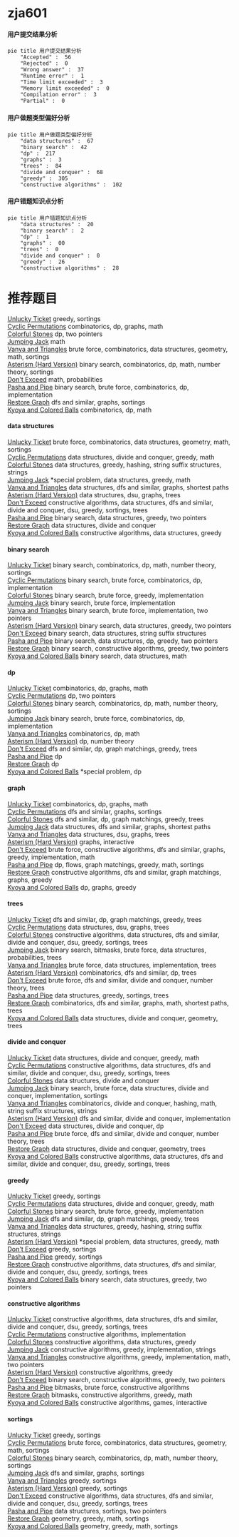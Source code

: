 # zja601
<!-- tabs:start -->
#### **用户提交结果分析**

```mermaid
pie title 用户提交结果分析
    "Accepted" :  56
    "Rejected" :  0
    "Wrong answer" :  37
    "Runtime error" :  1
    "Time limit exceeded" :  3
    "Memory limit exceeded" :  0
    "Compilation error" :  3
    "Partial" :  0
```
#### **用户做题类型偏好分析**

```mermaid
pie title 用户做题类型偏好分析
    "data structures" :  67
    "binary search" :  42
    "dp" :  217
    "graphs" :  3
    "trees" :  84
    "divide and conquer" :  68
    "greedy" :  305
    "constructive algorithms" :  102
```
#### **用户错题知识点分析**

```mermaid
pie title 用户错题知识点分析
    "data structures" :  20
    "binary search" :  2
    "dp" :  1
    "graphs" :  00
    "trees" :  0
    "divide and conquer" :  0
    "greedy" :  26
    "constructive algorithms" :  28
```
<!-- tabs:end -->
# 推荐题目
[Unlucky Ticket](http://codeforces.com/problemset/problem/160/B)		greedy,
                        sortings		  
[Cyclic Permutations](http://codeforces.com/problemset/problem/1391/C)		combinatorics,
                        dp,
                        graphs,
                        math		  
[Colorful Stones](http://codeforces.com/problemset/problem/264/D)		dp,
                        two pointers		  
[Jumping Jack](http://codeforces.com/problemset/problem/11/B)		math		  
[Vanya and Triangles](http://codeforces.com/problemset/problem/552/D)		brute force,
                        combinatorics,
                        data structures,
                        geometry,
                        math,
                        sortings		  
[Asterism (Hard Version)](http://codeforces.com/problemset/problem/1371/E2)		binary search,
                        combinatorics,
                        dp,
                        math,
                        number theory,
                        sortings		  
[Don't Exceed](http://codeforces.com/problemset/problem/913/H)		math,
                        probabilities		  
[Pasha and Pipe](http://codeforces.com/problemset/problem/518/F)		binary search,
                        brute force,
                        combinatorics,
                        dp,
                        implementation		  
[Restore Graph](http://codeforces.com/problemset/problem/404/C)		dfs and similar,
                        graphs,
                        sortings		  
[Kyoya and Colored Balls](http://codeforces.com/problemset/problem/553/A)		combinatorics,
                        dp,
                        math		  
<!-- tabs:start -->
#### **data structures**
[Unlucky Ticket](http://codeforces.com/problemset/problem/552/D)		brute force,
                        combinatorics,
                        data structures,
                        geometry,
                        math,
                        sortings		  
[Cyclic Permutations](http://codeforces.com/problemset/problem/1100/F)		data structures,
                        divide and conquer,
                        greedy,
                        math		  
[Colorful Stones](http://codeforces.com/problemset/problem/524/F)		data structures,
                        greedy,
                        hashing,
                        string suffix structures,
                        strings		  
[Jumping Jack](http://codeforces.com/problemset/problem/1346/F)		*special problem,
                        data structures,
                        greedy,
                        math		  
[Vanya and Triangles](http://codeforces.com/problemset/problem/877/D)		data structures,
                        dfs and similar,
                        graphs,
                        shortest paths		  
[Asterism (Hard Version)](http://codeforces.com/problemset/problem/915/F)		data structures,
                        dsu,
                        graphs,
                        trees		  
[Don't Exceed](http://codeforces.com/problemset/problem/1494/D)		constructive algorithms,
                        data structures,
                        dfs and similar,
                        divide and conquer,
                        dsu,
                        greedy,
                        sortings,
                        trees		  
[Pasha and Pipe](http://codeforces.com/problemset/problem/1041/C)		binary search,
                        data structures,
                        greedy,
                        two pointers		  
[Restore Graph](http://codeforces.com/problemset/problem/848/C)		data structures,
                        divide and conquer		  
[Kyoya and Colored Balls](http://codeforces.com/problemset/problem/1506/D)		constructive algorithms,
                        data structures,
                        greedy		  
#### **binary search**
[Unlucky Ticket](http://codeforces.com/problemset/problem/1371/E2)		binary search,
                        combinatorics,
                        dp,
                        math,
                        number theory,
                        sortings		  
[Cyclic Permutations](http://codeforces.com/problemset/problem/518/F)		binary search,
                        brute force,
                        combinatorics,
                        dp,
                        implementation		  
[Colorful Stones](http://codeforces.com/problemset/problem/490/E)		binary search,
                        brute force,
                        greedy,
                        implementation		  
[Jumping Jack](http://codeforces.com/problemset/problem/487/A)		binary search,
                        brute force,
                        implementation		  
[Vanya and Triangles](http://codeforces.com/problemset/problem/1208/B)		binary search,
                        brute force,
                        implementation,
                        two pointers		  
[Asterism (Hard Version)](http://codeforces.com/problemset/problem/1041/C)		binary search,
                        data structures,
                        greedy,
                        two pointers		  
[Don't Exceed](http://codeforces.com/problemset/problem/232/D)		binary search,
                        data structures,
                        string suffix structures		  
[Pasha and Pipe](http://codeforces.com/problemset/problem/1492/C)		binary search,
                        data structures,
                        dp,
                        greedy,
                        two pointers		  
[Restore Graph](http://codeforces.com/problemset/problem/1463/D)		binary search,
                        constructive algorithms,
                        greedy,
                        two pointers		  
[Kyoya and Colored Balls](http://codeforces.com/problemset/problem/1490/G)		binary search,
                        data structures,
                        math		  
#### **dp**
[Unlucky Ticket](http://codeforces.com/problemset/problem/1391/C)		combinatorics,
                        dp,
                        graphs,
                        math		  
[Cyclic Permutations](http://codeforces.com/problemset/problem/264/D)		dp,
                        two pointers		  
[Colorful Stones](http://codeforces.com/problemset/problem/1371/E2)		binary search,
                        combinatorics,
                        dp,
                        math,
                        number theory,
                        sortings		  
[Jumping Jack](http://codeforces.com/problemset/problem/518/F)		binary search,
                        brute force,
                        combinatorics,
                        dp,
                        implementation		  
[Vanya and Triangles](http://codeforces.com/problemset/problem/553/A)		combinatorics,
                        dp,
                        math		  
[Asterism (Hard Version)](https://codeforces.com/contest/265/problem/D)		dp,
                        number theory		  
[Don't Exceed](http://codeforces.com/problemset/problem/618/D)		dfs and similar,
                        dp,
                        graph matchings,
                        greedy,
                        trees		  
[Pasha and Pipe](http://codeforces.com/problemset/problem/1188/C)		dp		  
[Restore Graph](http://codeforces.com/problemset/problem/771/D)		dp		  
[Kyoya and Colored Balls](http://codeforces.com/problemset/problem/928/B)		*special problem,
                        dp		  
#### **graph**
[Unlucky Ticket](http://codeforces.com/problemset/problem/1391/C)		combinatorics,
                        dp,
                        graphs,
                        math		  
[Cyclic Permutations](http://codeforces.com/problemset/problem/404/C)		dfs and similar,
                        graphs,
                        sortings		  
[Colorful Stones](http://codeforces.com/problemset/problem/618/D)		dfs and similar,
                        dp,
                        graph matchings,
                        greedy,
                        trees		  
[Jumping Jack](http://codeforces.com/problemset/problem/877/D)		data structures,
                        dfs and similar,
                        graphs,
                        shortest paths		  
[Vanya and Triangles](http://codeforces.com/problemset/problem/915/F)		data structures,
                        dsu,
                        graphs,
                        trees		  
[Asterism (Hard Version)](http://codeforces.com/problemset/problem/1142/E)		graphs,
                        interactive		  
[Don't Exceed](http://codeforces.com/problemset/problem/1487/C)		brute force,
                        constructive algorithms,
                        dfs and similar,
                        graphs,
                        greedy,
                        implementation,
                        math		  
[Pasha and Pipe](http://codeforces.com/problemset/problem/1437/C)		dp,
                        flows,
                        graph matchings,
                        greedy,
                        math,
                        sortings		  
[Restore Graph](http://codeforces.com/problemset/problem/1470/D)		constructive algorithms,
                        dfs and similar,
                        graph matchings,
                        graphs,
                        greedy		  
[Kyoya and Colored Balls](http://codeforces.com/problemset/problem/1476/C)		dp,
                        graphs,
                        greedy		  
#### **trees**
[Unlucky Ticket](http://codeforces.com/problemset/problem/618/D)		dfs and similar,
                        dp,
                        graph matchings,
                        greedy,
                        trees		  
[Cyclic Permutations](http://codeforces.com/problemset/problem/915/F)		data structures,
                        dsu,
                        graphs,
                        trees		  
[Colorful Stones](http://codeforces.com/problemset/problem/1494/D)		constructive algorithms,
                        data structures,
                        dfs and similar,
                        divide and conquer,
                        dsu,
                        greedy,
                        sortings,
                        trees		  
[Jumping Jack](http://codeforces.com/problemset/problem/1479/D)		binary search,
                        bitmasks,
                        brute force,
                        data structures,
                        probabilities,
                        trees		  
[Vanya and Triangles](http://codeforces.com/problemset/problem/1511/C)		brute force,
                        data structures,
                        implementation,
                        trees		  
[Asterism (Hard Version)](http://codeforces.com/problemset/problem/1499/F)		combinatorics,
                        dfs and similar,
                        dp,
                        trees		  
[Don't Exceed](http://codeforces.com/problemset/problem/1491/E)		brute force,
                        dfs and similar,
                        divide and conquer,
                        number theory,
                        trees		  
[Pasha and Pipe](http://codeforces.com/problemset/problem/1466/D)		data structures,
                        greedy,
                        sortings,
                        trees		  
[Restore Graph](http://codeforces.com/problemset/problem/1495/D)		combinatorics,
                        dfs and similar,
                        graphs,
                        math,
                        shortest paths,
                        trees		  
[Kyoya and Colored Balls](http://codeforces.com/problemset/problem/1303/G)		data structures,
                        divide and conquer,
                        geometry,
                        trees		  
#### **divide and conquer**
[Unlucky Ticket](http://codeforces.com/problemset/problem/1100/F)		data structures,
                        divide and conquer,
                        greedy,
                        math		  
[Cyclic Permutations](http://codeforces.com/problemset/problem/1494/D)		constructive algorithms,
                        data structures,
                        dfs and similar,
                        divide and conquer,
                        dsu,
                        greedy,
                        sortings,
                        trees		  
[Colorful Stones](http://codeforces.com/problemset/problem/848/C)		data structures,
                        divide and conquer		  
[Jumping Jack](http://codeforces.com/problemset/problem/1461/D)		binary search,
                        brute force,
                        data structures,
                        divide and conquer,
                        implementation,
                        sortings		  
[Vanya and Triangles](http://codeforces.com/problemset/problem/1466/G)		combinatorics,
                        divide and conquer,
                        hashing,
                        math,
                        string suffix structures,
                        strings		  
[Asterism (Hard Version)](http://codeforces.com/problemset/problem/1490/D)		dfs and similar,
                        divide and conquer,
                        implementation		  
[Don't Exceed](https://codeforces.com/contest/1483/problem/C)		data structures,
                        divide and conquer,
                        dp		  
[Pasha and Pipe](http://codeforces.com/problemset/problem/1491/E)		brute force,
                        dfs and similar,
                        divide and conquer,
                        number theory,
                        trees		  
[Restore Graph](http://codeforces.com/problemset/problem/1303/G)		data structures,
                        divide and conquer,
                        geometry,
                        trees		  
[Kyoya and Colored Balls](http://codeforces.com/problemset/problem/1494/D)		constructive algorithms,
                        data structures,
                        dfs and similar,
                        divide and conquer,
                        dsu,
                        greedy,
                        sortings,
                        trees		  
#### **greedy**
[Unlucky Ticket](http://codeforces.com/problemset/problem/160/B)		greedy,
                        sortings		  
[Cyclic Permutations](http://codeforces.com/problemset/problem/1100/F)		data structures,
                        divide and conquer,
                        greedy,
                        math		  
[Colorful Stones](http://codeforces.com/problemset/problem/490/E)		binary search,
                        brute force,
                        greedy,
                        implementation		  
[Jumping Jack](http://codeforces.com/problemset/problem/618/D)		dfs and similar,
                        dp,
                        graph matchings,
                        greedy,
                        trees		  
[Vanya and Triangles](http://codeforces.com/problemset/problem/524/F)		data structures,
                        greedy,
                        hashing,
                        string suffix structures,
                        strings		  
[Asterism (Hard Version)](http://codeforces.com/problemset/problem/1346/F)		*special problem,
                        data structures,
                        greedy,
                        math		  
[Don't Exceed](http://codeforces.com/problemset/problem/1185/C1)		greedy,
                        sortings		  
[Pasha and Pipe](http://codeforces.com/problemset/problem/1399/A)		greedy,
                        sortings		  
[Restore Graph](http://codeforces.com/problemset/problem/1494/D)		constructive algorithms,
                        data structures,
                        dfs and similar,
                        divide and conquer,
                        dsu,
                        greedy,
                        sortings,
                        trees		  
[Kyoya and Colored Balls](http://codeforces.com/problemset/problem/1041/C)		binary search,
                        data structures,
                        greedy,
                        two pointers		  
#### **constructive algorithms**
[Unlucky Ticket](http://codeforces.com/problemset/problem/1494/D)		constructive algorithms,
                        data structures,
                        dfs and similar,
                        divide and conquer,
                        dsu,
                        greedy,
                        sortings,
                        trees		  
[Cyclic Permutations](http://codeforces.com/problemset/problem/1327/C)		constructive algorithms,
                        implementation		  
[Colorful Stones](http://codeforces.com/problemset/problem/1506/D)		constructive algorithms,
                        data structures,
                        greedy		  
[Jumping Jack](https://codeforces.com/contest/1269/problem/C)		constructive algorithms,
                        greedy,
                        implementation,
                        strings		  
[Vanya and Triangles](http://codeforces.com/problemset/problem/1380/D)		constructive algorithms,
                        greedy,
                        implementation,
                        math,
                        two pointers		  
[Asterism (Hard Version)](http://codeforces.com/problemset/problem/1493/A)		constructive algorithms,
                        greedy		  
[Don't Exceed](http://codeforces.com/problemset/problem/1463/D)		binary search,
                        constructive algorithms,
                        greedy,
                        two pointers		  
[Pasha and Pipe](https://codeforces.com/contest/1456/problem/B)		bitmasks,
                        brute force,
                        constructive algorithms		  
[Restore Graph](http://codeforces.com/problemset/problem/1492/D)		bitmasks,
                        constructive algorithms,
                        greedy,
                        math		  
[Kyoya and Colored Balls](https://codeforces.com/contest/1504/problem/D)		constructive algorithms,
                        games,
                        interactive		  
#### **sortings**
[Unlucky Ticket](http://codeforces.com/problemset/problem/160/B)		greedy,
                        sortings		  
[Cyclic Permutations](http://codeforces.com/problemset/problem/552/D)		brute force,
                        combinatorics,
                        data structures,
                        geometry,
                        math,
                        sortings		  
[Colorful Stones](http://codeforces.com/problemset/problem/1371/E2)		binary search,
                        combinatorics,
                        dp,
                        math,
                        number theory,
                        sortings		  
[Jumping Jack](http://codeforces.com/problemset/problem/404/C)		dfs and similar,
                        graphs,
                        sortings		  
[Vanya and Triangles](http://codeforces.com/problemset/problem/1185/C1)		greedy,
                        sortings		  
[Asterism (Hard Version)](http://codeforces.com/problemset/problem/1399/A)		greedy,
                        sortings		  
[Don't Exceed](http://codeforces.com/problemset/problem/1494/D)		constructive algorithms,
                        data structures,
                        dfs and similar,
                        divide and conquer,
                        dsu,
                        greedy,
                        sortings,
                        trees		  
[Pasha and Pipe](http://codeforces.com/problemset/problem/1237/B)		data structures,
                        sortings,
                        two pointers		  
[Restore Graph](https://codeforces.com/contest/1496/problem/C)		geometry,
                        greedy,
                        math,
                        sortings		  
[Kyoya and Colored Balls](http://codeforces.com/problemset/problem/1495/A)		geometry,
                        greedy,
                        math,
                        sortings		  
<!-- tabs:end -->

